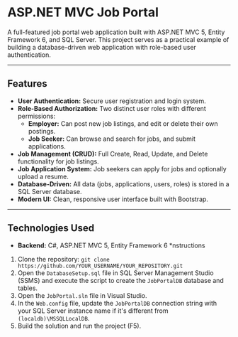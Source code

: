 # ASP.NET MVC Job Portal

A full-featured job portal web application built with ASP.NET MVC 5, Entity Framework 6, and SQL Server. This project serves as a practical example of building a database-driven web application with role-based user authentication.

---
## Features

* **User Authentication:** Secure user registration and login system.
* **Role-Based Authorization:** Two distinct user roles with different permissions:
    * **Employer:** Can post new job listings, and edit or delete their own postings.
    * **Job Seeker:** Can browse and search for jobs, and submit applications.
* **Job Management (CRUD):** Full Create, Read, Update, and Delete functionality for job listings.
* **Job Application System:** Job seekers can apply for jobs and optionally upload a resume.
* **Database-Driven:** All data (jobs, applications, users, roles) is stored in a SQL Server database.
* **Modern UI:** Clean, responsive user interface built with Bootstrap.

---
## Technologies Used

* **Backend:** C#, ASP.NET MVC 5, Entity Framework 6
*nstructions
1. Clone the repository: `git clone https://github.com/YOUR_USERNAME/YOUR_REPOSITORY.git`
2. Open the `DatabaseSetup.sql` file in SQL Server Management Studio (SSMS) and execute the script to create the `JobPortalDB` database and tables.
3. Open the `JobPortal.sln` file in Visual Studio.
4. In the `Web.config` file, update the `JobPortalDB` connection string with your SQL Server instance name if it's different from `(localdb)\MSSQLLocalDB`.
5. Build the solution and run the project (F5).

